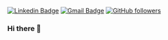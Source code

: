 [![Linkedin Badge](https://img.shields.io/badge/wei-blue?style=flat-square&logo=Linkedin&logoColor=white&link=https://www.linkedin.com/in/weisun404/)](https://www.linkedin.com/in/weisun404/)
[![Gmail Badge](https://img.shields.io/badge/sunwei0130@gmail.com-red?style=flat-square&logo=Gmail&logoColor=white&link=mailto:sunwei0130@gmail.com)](mailto:sunwei0130@gmail.com)
[![GitHub followers](https://img.shields.io/github/followers/weisun022?label=Follow&style=social)](https://github.com/weisun022/?tab=follow)
### Hi there 👋

<!--
**weisun022/weisun022** is a ✨ _special_ ✨ repository because its `README.md` (this file) appears on your GitHub profile.

Here are some ideas to get you started:

- 🔭 I’m currently working on ...
- 🌱 I’m currently learning ...
- 👯 I’m looking to collaborate on ...
- 🤔 I’m looking for help with ...
- 💬 Ask me about ...
- 📫 How to reach me: ...
- 😄 Pronouns: ...
- ⚡ Fun fact: ...
-->
